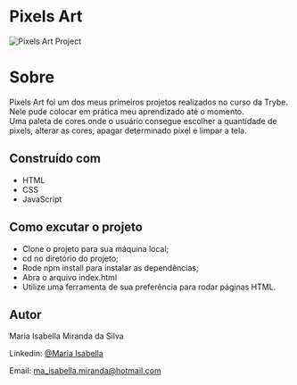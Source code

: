 # Pixels Art
![Pixels Art Project](https://user-images.githubusercontent.com/96309515/199564374-f643bd98-cab2-441b-9b24-f56316398b1b.png)

# Sobre

<p>Pixels Art foi um dos meus primeiros projetos realizados no curso da Trybe. Nele pude colocar em prática meu aprendizado até o momento.<br>
Uma paleta de cores onde o usuário consegue escolher a quantidade de pixels, alterar as cores, apagar determinado pixel e limpar a tela.<p>

## Construído com

- HTML
- CSS
- JavaScript

## Como excutar o projeto

- Clone o projeto para sua máquina local;
- cd no diretório do projeto;
- Rode npm install para instalar as dependências;
- Abra o arquivo index.html
- Utilize uma ferramenta de sua preferência para rodar páginas HTML.

## Autor

Maria Isabella Miranda da Silva

Linkedin: [@Maria Isabella](https://www.linkedin.com/in/maria-isabella-miranda/)

Email: ma_isabella.miranda@hotmail.com
